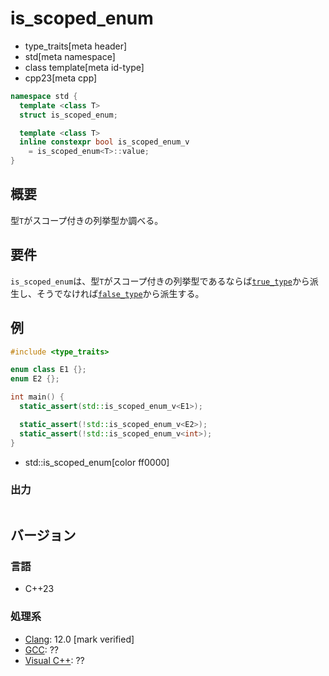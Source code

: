 # is_scoped_enum
* type_traits[meta header]
* std[meta namespace]
* class template[meta id-type]
* cpp23[meta cpp]

```cpp
namespace std {
  template <class T>
  struct is_scoped_enum;

  template <class T>
  inline constexpr bool is_scoped_enum_v
    = is_scoped_enum<T>::value;
}
```

## 概要
型`T`がスコープ付きの列挙型か調べる。


## 要件
`is_scoped_enum`は、型`T`がスコープ付きの列挙型であるならば[`true_type`](true_type.md)から派生し、そうでなければ[`false_type`](false_type.md)から派生する。


## 例
```cpp example
#include <type_traits>

enum class E1 {};
enum E2 {};

int main() {
  static_assert(std::is_scoped_enum_v<E1>);

  static_assert(!std::is_scoped_enum_v<E2>);
  static_assert(!std::is_scoped_enum_v<int>);
}
```
* std::is_scoped_enum[color ff0000]

### 出力
```
```

## バージョン
### 言語
- C++23

### 処理系
- [Clang](/implementation.md#clang): 12.0 [mark verified]
- [GCC](/implementation.md#gcc): ??
- [Visual C++](/implementation.md#visual_cpp): ??

